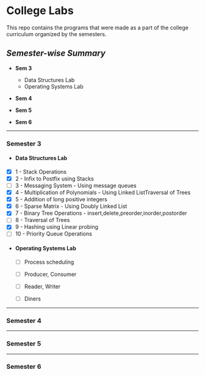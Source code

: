 # College Labs

This repo contains the programs that were made as a part of the college curriculum organized by the semesters.

## *Semester-wise Summary*
- **Sem 3** 
  * Data Structures Lab
  * Operating Systems Lab
- **Sem 4**

- **Sem 5**

- **Sem 6**

---------------------------------------------------------------------------------------------------------------------------

### Semester 3

 - #### Data Structures Lab
  - [X] 1 - Stack Operations
  - [X] 2 - Infix to Postfix using Stacks
  - [ ] 3 - Messaging System - Using message queues
  - [X] 4 - Multiplication of Polynomials - Using Linked ListTraversal of Trees
  - [X] 5 - Addition of long positive integers
  - [X] 6 - Sparse Matrix - Using Doubly Linked List
  - [X] 7 - Binary Tree Operations - insert,delete,preorder,inorder,postorder
  - [ ] 8 - Traversal of Trees
  - [X] 9 - Hashing using Linear probing
  - [ ] 10 - Priority Queue Operations

- #### Operating Systems Lab

  - [ ] Process scheduling
  - [ ] Producer, Consumer
  - [ ] Reader, Writer
  - [ ] Diners


---------------------------------------------------------------------------------------------------------------------------

### Semester 4

---------------------------------------------------------------------------------------------------------------------------

### Semester 5
  
---------------------------------------------------------------------------------------------------------------------------  

### Semester 6
